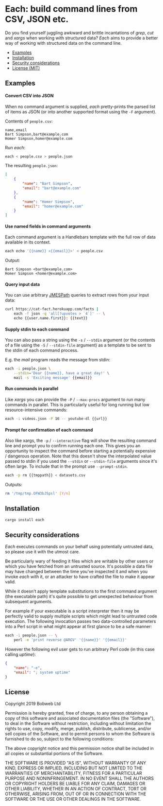 # Each: build command lines from CSV, JSON etc.

Do you find yourself juggling awkward and brittle incantations of _grep_, _cut_ and _xargs_ when working with structured data? _Each_ aims to provide a better way of working with structured data on the command line.

* [Examples](#Examples)
* [Installation](#Installation)
* [Security considerations](#Security-considerations)
* [License (MIT)](#License)

## Examples

#### Convert CSV into JSON
When no command argument is supplied, _each_ pretty-prints the parsed list of items as JSON (or into another supported format using the `-F` argument).

Contents of `people.csv`:
```
name,email
Bart Simpson,bart@example.com
Homer Simpson,homer@example.com
```

Run _each_:
```sh
each < people.csv > people.json
```

The resulting `people.json`:
```json
[
	{
		"name": "Bart Simpson",
		"email": "bart@example.com"
	},
	{
		"name": "Homer Simpson",
		"email": "homer@example.com"
	}
]
```

#### Use named fields in command arguments

Each command argument is a Handlebars template with the full row of data available in its context.

```sh
each echo '{{name}} <{{email}}>' < people.csv
```

Output:
```
Bart Simpson <bart@example.com>
Homer Simpson <homer@example.com>

```

#### Query input data

You can use arbitrary [JMESPath](http://jmespath.org/) queries to extract rows from your input data:

```sh
curl https://cat-fact.herokuapp.com/facts |
	each -f json -q 'all[?upvotes > `4`]' -- \
	echo {{user.name.first}}: {{text}}
```

#### Supply stdin to each command

You can also pass a string using the `-s` / `--stdin` argument (or the contents of a file using the `-S` / `--stdin-file` argument) as a template to be sent to the stdin of each command process.

E.g. the _mail_ program reads the message from stdin:
```sh
each -i people.json \
	--stdin='Dear {{name}}, have a great day!' \
	mail -s 'Exciting message' {{email}}
```

#### Run commands in parallel

Like _xargs_ you can provide the `-P` / `--max-procs` argument to run many commands in parallel. This is particularly useful for long running but low resource-intensive commands:

```sh
each -i videos.json -P 16 -- youtube-dl {{url}}

```

#### Prompt for confirmation of each command

Also like xargs, the `-p` / `--interactive` flag will show the resulting command line and prompt you to confirm running each one. This gives you an opportunity to inspect the command before starting a potentially expensive / dangerous operation. Note that this doesn't show the interpolated value passed to stdin if you used the `--stdin` or `--stdin-file` arguments since it's often large. To include that in the prompt use `--prompt-stdin`.

```sh
each -p rm {{tmppath}} < datasets.csv
```

Outputs:
```sh
rm '/tmp/tmp.OFW3bJ5psl' [Y/n]
```

## Installation

```sh
cargo install each
```

## Security considerations

_Each_ executes commands on your behalf using potentially untrusted data, so please use it with the utmost care.

Be particularly wary of feeding it files which are writable by other users or which you have fetched from an untrusted source. It's possible a data file may have changed between the time you've inspected it and when you invoke _each_ with it, or an attacker to have crafted the file to make it appear valid.

While it doesn't apply template substitutions to the first command argument (the executable path) it's quite possible to get unexpected behaviour from subsequent arguments.

For example if your executable is a script interpreter then it may be perfectly valid to supply multiple scripts which might lead to untrusted code execution. The following invocation passes two data-controlled parameters into a Perl script in what might appear at first glance to be a safe manner: 

```sh
each -i people.json -- \
	perl -e 'print reverse @ARGV' '{{name}}' '{{email}}'
```

However the following evil user gets to run arbitrary Perl code (in this case calling _uptime_):
```json
{
	"name": "-e",
	"email": "; system uptime"
}
```

## License

Copyright 2019 Bobweb Ltd

Permission is hereby granted, free of charge, to any person obtaining a copy of this software and associated documentation files (the "Software"), to deal in the Software without restriction, including without limitation the rights to use, copy, modify, merge, publish, distribute, sublicense, and/or sell copies of the Software, and to permit persons to whom the Software is furnished to do so, subject to the following conditions:

The above copyright notice and this permission notice shall be included in all copies or substantial portions of the Software.

THE SOFTWARE IS PROVIDED "AS IS", WITHOUT WARRANTY OF ANY KIND, EXPRESS OR IMPLIED, INCLUDING BUT NOT LIMITED TO THE WARRANTIES OF MERCHANTABILITY, FITNESS FOR A PARTICULAR PURPOSE AND NONINFRINGEMENT. IN NO EVENT SHALL THE AUTHORS OR COPYRIGHT HOLDERS BE LIABLE FOR ANY CLAIM, DAMAGES OR OTHER LIABILITY, WHETHER IN AN ACTION OF CONTRACT, TORT OR OTHERWISE, ARISING FROM, OUT OF OR IN CONNECTION WITH THE SOFTWARE OR THE USE OR OTHER DEALINGS IN THE SOFTWARE.
